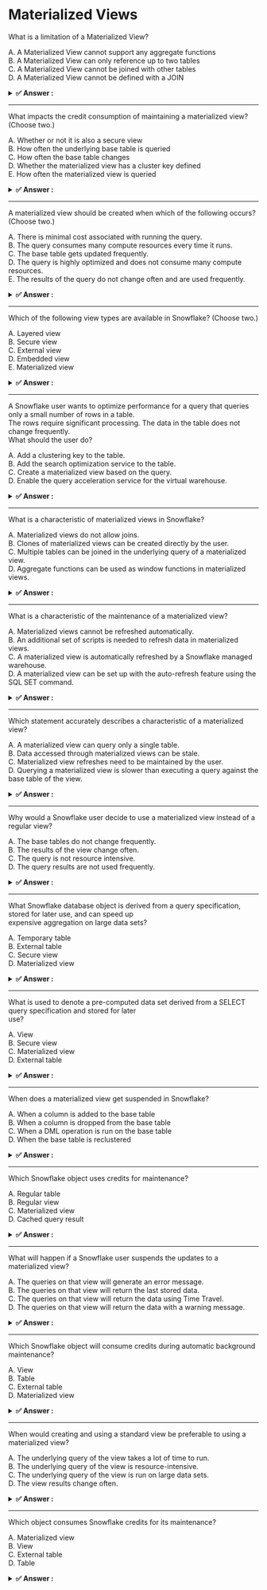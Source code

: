 # Materialized Views                                                                                                                                                                                                                                                                                                                      
What is a limitation of a Materialized View?                                                                                                                                                                                                                                                                                              
                                                                                                                                                                                                                                                                                                                                          
A. A Materialized View cannot support any aggregate functions<br>B. A Materialized View can only reference up to two tables<br>C. A Materialized View cannot be joined with other tables<br>D. A Materialized View cannot be defined with a JOIN                                                                                          
                                                                                                                                                                                                                                                                                                                                          
<details>                                                                                                                                                                                                                                                                                                                                 
<summary><strong>✅ Answer : </strong></summary>                                                                                                                                                                                                                                                                                          
<strong>D</strong>                                                                                                                                                                                                                                                                                                                        
                                                                                                                                                                                                                                                                                                                                          
The correct answer is D: A Materialized View cannot be defined with a JOIN. Materialized Views in Snowflake                                                                                                                                                                                                                               
are designed to pre-compute and store the results of a query for faster access. However, they have limitations                                                                                                                                                                                                                            
on the complexity of the queries they can use. Currently, Snowflake does not support creating Materialized                                                                                                                                                                                                                                
Views that are based on JOIN operations. This is a significant restriction as JOINs are fundamental for                                                                                                                                                                                                                                   
combining data from multiple tables in a relational database.                                                                                                                                                                                                                                                                             
Option A is incorrect because Materialized Views can support aggregate functions (SUM, AVG, COUNT, etc.).                                                                                                                                                                                                                                 
This is a common use case for Materialized Views - to pre-aggregate data for reporting and analytical                                                                                                                                                                                                                                     
purposes. Option B is also incorrect; the number of tables a Materialized View can reference isn't strictly                                                                                                                                                                                                                               
limited to two, although the complexity of the query does play a role, but primarily, JOINs are the prohibitive                                                                                                                                                                                                                           
factor, not the count. Option C is incorrect because Materialized Views can be joined with other tables in                                                                                                                                                                                                                                
subsequent queries, once they exist. The constraint is at the definition stage, not the usage stage. TheMaterialized View acts like a regular table once created.                                                                                                                                                                         
The limitation of not supporting JOINs is in place because materializing JOIN results can lead to complex                                                                                                                                                                                                                                 
update and maintenance challenges, especially in scenarios involving frequent data changes in the underlying                                                                                                                                                                                                                              
tables. Maintaining the consistency and accuracy of materialized JOIN results would require significant                                                                                                                                                                                                                                   
overhead. Therefore, Snowflake imposes this restriction to ensure the efficiency and reliability of its                                                                                                                                                                                                                                   
Materialized View implementation. To work around this limitation, one might need to create multiple                                                                                                                                                                                                                                       
Materialized Views and then join them in a subsequent query, or use regular views and appropriate                                                                                                                                                                                                                                         
clustering/partitioning strategies on the base tables.                                                                                                                                                                                                                                                                                    
Authoritative Links for Further Research:                                                                                                                                                                                                                                                                                                 
Snowflake Documentation on Materialized Views: https://docs.snowflake.com/en/user-guide/viewsmaterialized.html                                                                                                                                                                                                                            
</details>                                                                                                                                                                                                                                                                                                                                
                                                                                                                                                                                                                                                                                                                                          
                                                                                                                                                                                                                                                                                                                                          
---                                                                                                                                                                                                                                                                                                                                       
What impacts the credit consumption of maintaining a materialized view? (Choose two.)                                                                                                                                                                                                                                                     
                                                                                                                                                                                                                                                                                                                                          
A. Whether or not it is also a secure view<br>B. How often the underlying base table is queried<br>C. How often the base table changes<br>D. Whether the materialized view has a cluster key defined<br>E. How often the materialized view is queried                                                                                     
                                                                                                                                                                                                                                                                                                                                          
<details>                                                                                                                                                                                                                                                                                                                                 
<summary><strong>✅ Answer : </strong></summary>                                                                                                                                                                                                                                                                                          
<strong>C, D</strong>                                                                                                                                                                                                                                                                                                                     
                                                                                                                                                                                                                                                                                                                                          
The correct answer is CD. Here's why:                                                                                                                                                                                                                                                                                                     
C. How often the base table changes: Materialized views are pre-computed data sets based on underlying                                                                                                                                                                                                                                    
tables. When the base table changes, Snowflake needs to refresh the materialized view to keep it consistent.                                                                                                                                                                                                                              
This refresh process consumes credits because it involves compute resources to re-execute the defining                                                                                                                                                                                                                                    
query and update the materialized view's storage. Frequent base table changes lead to more frequent                                                                                                                                                                                                                                       
refreshes and thus higher credit consumption.                                                                                                                                                                                                                                                                                             
D. Whether the materialized view has a cluster key defined: Cluster keys are used to physically organize the                                                                                                                                                                                                                              
data in a table (or materialized view) for efficient query processing. While cluster keys themselves don't                                                                                                                                                                                                                                
directly cause credit consumption, they indirectly affect it by influencing the efficiency of materialized view                                                                                                                                                                                                                           
refreshes. If the materialized view is clustered well, the refresh operation might be more efficient as only the                                                                                                                                                                                                                          
relevant partitions needs to be updated. Conversely, a poorly clustered view can lead to increased data                                                                                                                                                                                                                                   
shuffling and re-writing during refresh, thus consuming more credits.                                                                                                                                                                                                                                                                     
Option A is incorrect because secure views are a different feature and the security aspect does not directly                                                                                                                                                                                                                              
influence the refresh process which consumes credits for materialized views.Option B is incorrect because the                                                                                                                                                                                                                             
credit consumption related to querying the underlying base table is not relevant to the credit consumption of                                                                                                                                                                                                                             
maintaining the materialized view.Option E is incorrect because querying the materialized view consumes                                                                                                                                                                                                                                   
credits during the query itself, but it does not impact the credit consumption of maintaining the materialized                                                                                                                                                                                                                            
view (e.g., during refresh).In summary: Materialized view maintenance costs are primarily driven by how                                                                                                                                                                                                                                   
frequently the underlying data changes and the efficiency of data organization (clustering) within the                                                                                                                                                                                                                                    
materialized view to perform these updates efficiently.                                                                                                                                                                                                                                                                                   
Authoritative Links:                                                                                                                                                                                                                                                                                                                      
Snowflake Materialized Views: https://docs.snowflake.com/en/user-guide/views-materialized.html                                                                                                                                                                                                                                            
Understanding Snowflake Credit Consumption: https://www.snowflake.com/blog/understanding-snowflakecredit-consumption/                                                                                                                                                                                                                     
</details>                                                                                                                                                                                                                                                                                                                                
                                                                                                                                                                                                                                                                                                                                          
                                                                                                                                                                                                                                                                                                                                          
---                                                                                                                                                                                                                                                                                                                                       
A materialized view should be created when which of the following occurs? (Choose two.)                                                                                                                                                                                                                                                   
                                                                                                                                                                                                                                                                                                                                          
A. There is minimal cost associated with running the query.<br>B. The query consumes many compute resources every time it runs.<br>C. The base table gets updated frequently.<br>D. The query is highly optimized and does not consume many compute resources.<br>E. The results of the query do not change often and are used frequently.
                                                                                                                                                                                                                                                                                                                                          
<details>                                                                                                                                                                                                                                                                                                                                 
<summary><strong>✅ Answer : </strong></summary>                                                                                                                                                                                                                                                                                          
<strong>B, E</strong>                                                                                                                                                                                                                                                                                                                     
                                                                                                                                                                                                                                                                                                                                          
The correct answer is B and E because materialized views are best suited for specific scenarios where they                                                                                                                                                                                                                                
offer significant performance benefits.                                                                                                                                                                                                                                                                                                   
Option B is correct because materialized views address the problem of resource-intensive queries. When a                                                                                                                                                                                                                                  
query consumes substantial compute resources each time it runs, creating a materialized view allows you to                                                                                                                                                                                                                                
pre-compute and store the results. Subsequent queries can then retrieve the data directly from the                                                                                                                                                                                                                                        
materialized view, drastically reducing compute costs and response times. This is especially beneficial for                                                                                                                                                                                                                               
complex aggregations or joins performed frequently.                                                                                                                                                                                                                                                                                       
Option E is correct because materialized views shine when the results of a query are relatively static and                                                                                                                                                                                                                                
heavily used. If the underlying data doesn't change frequently, the materialized view doesn't need constant                                                                                                                                                                                                                               
refreshing. This allows users to access the pre-computed results repeatedly without incurring the cost of rerunning the query. The more frequently the pre-computed results are used, the greater the benefit of having                                                                                                                   
the materialized view.                                                                                                                                                                                                                                                                                                                    
Option A is incorrect since if the query has minimal cost, a materialized view is unnecessary overhead. Option                                                                                                                                                                                                                            
C is generally incorrect; frequent base table updates imply equally frequent materialized view refreshes,                                                                                                                                                                                                                                 
which can negate the performance benefits by adding computational overhead. Option D is also incorrect; if                                                                                                                                                                                                                                
the query is already highly optimized and efficient, a materialized view would provide little to no performance                                                                                                                                                                                                                           
improvement and would only add storage cost and potential refresh overhead.                                                                                                                                                                                                                                                               
Further reading on Snowflake materialized views:                                                                                                                                                                                                                                                                                          
Snowflake Documentation: https://docs.snowflake.com/en/user-guide/views-materialized.html                                                                                                                                                                                                                                                 
Snowflake Blog: https://www.snowflake.com/blog/materialized-views-in-snowflake-a-new-approach-toimproving-query-performance/                                                                                                                                                                                                              
</details>                                                                                                                                                                                                                                                                                                                                
                                                                                                                                                                                                                                                                                                                                          
                                                                                                                                                                                                                                                                                                                                          
---                                                                                                                                                                                                                                                                                                                                       
Which of the following view types are available in Snowflake? (Choose two.)                                                                                                                                                                                                                                                               
                                                                                                                                                                                                                                                                                                                                          
A. Layered view<br>B. Secure view<br>C. External view<br>D. Embedded view<br>E. Materialized view                                                                                                                                                                                                                                         
                                                                                                                                                                                                                                                                                                                                          
<details>                                                                                                                                                                                                                                                                                                                                 
<summary><strong>✅ Answer : </strong></summary>                                                                                                                                                                                                                                                                                          
<strong>B, E</strong>                                                                                                                                                                                                                                                                                                                     
                                                                                                                                                                                                                                                                                                                                          
The correct answer is B. Secure view and E. Materialized view. Let's justify each choice and explain why the                                                                                                                                                                                                                              
others are incorrect:                                                                                                                                                                                                                                                                                                                     
Secure View (B): Secure views in Snowflake enhance data security by preventing direct access to the                                                                                                                                                                                                                                       
underlying tables. When a user queries a secure view, they only see the data the view is defined to show, even                                                                                                                                                                                                                            
if they have privileges on the underlying table. Snowflake transparently executes the view's query, ensuring                                                                                                                                                                                                                              
data masking and fine-grained access control at the view level. This is a key security feature.                                                                                                                                                                                                                                           
Materialized View (E): Materialized views precompute and store the results of a view's query. This allows for                                                                                                                                                                                                                             
faster query performance when the view is accessed, as the data doesn't need to be recalculated each time.                                                                                                                                                                                                                                
The data in a materialized view is automatically refreshed by Snowflake based on changes to the underlying                                                                                                                                                                                                                                
tables. This trade-off between storage and performance is a standard data warehousing concept.                                                                                                                                                                                                                                            
Now, let's look at why the other options are incorrect:                                                                                                                                                                                                                                                                                   
Layered view (A): While you can create views on top of other views to create a "layered" structure, "Layered                                                                                                                                                                                                                              
view" is not a specific type of view explicitly defined and recognized as a standard view type by Snowflake.                                                                                                                                                                                                                              
This is more of an architectural pattern.                                                                                                                                                                                                                                                                                                 
External view (C): External tables are a supported feature in Snowflake, which point to data stored in external                                                                                                                                                                                                                           
cloud storage like AWS S3, Azure Blob Storage, or Google Cloud Storage. However, there are no 'external                                                                                                                                                                                                                                   
views'. You can create views on external tables, but this just creates a standard view that pulls data from the                                                                                                                                                                                                                           
external table. The view itself isn't categorized as an "external view."                                                                                                                                                                                                                                                                  
Embedded view (D): "Embedded view" is not a recognized view type in the Snowflake documentation or its                                                                                                                                                                                                                                    
architecture.                                                                                                                                                                                                                                                                                                                             
In summary, Snowflake's view types include Secure views, which focus on data security and access control,                                                                                                                                                                                                                                 
and Materialized views, which focus on improving query performance. The other options, although potentially                                                                                                                                                                                                                               
related to view design patterns, are not recognized as distinct view types within the Snowflake ecosystem.                                                                                                                                                                                                                                
Authoritative Links:                                                                                                                                                                                                                                                                                                                      
Secure Views: https://docs.snowflake.com/en/user-guide/views-secure.html                                                                                                                                                                                                                                                                  
Materialized Views: https://docs.snowflake.com/en/user-guide/views-materialized.html                                                                                                                                                                                                                                                      
Views: https://docs.snowflake.com/en/user-guide/views.html                                                                                                                                                                                                                                                                                
</details>                                                                                                                                                                                                                                                                                                                                
                                                                                                                                                                                                                                                                                                                                          
                                                                                                                                                                                                                                                                                                                                          
---                                                                                                                                                                                                                                                                                                                                       
A Snowflake user wants to optimize performance for a query that queries only a small number of rows in a table.                                                                                                                                                                                                                           
The rows require significant processing. The data in the table does not change frequently.                                                                                                                                                                                                                                                
What should the user do?                                                                                                                                                                                                                                                                                                                  
                                                                                                                                                                                                                                                                                                                                          
A. Add a clustering key to the table.<br>B. Add the search optimization service to the table.<br>C. Create a materialized view based on the query.<br>D. Enable the query acceleration service for the virtual warehouse.                                                                                                                 
                                                                                                                                                                                                                                                                                                                                          
<details>                                                                                                                                                                                                                                                                                                                                 
<summary><strong>✅ Answer : </strong></summary>                                                                                                                                                                                                                                                                                          
<strong>C</strong>                                                                                                                                                                                                                                                                                                                        
                                                                                                                                                                                                                                                                                                                                          
The correct answer is C. Create a materialized view based on the query. Here's why:                                                                                                                                                                                                                                                       
Materialized views in Snowflake store the pre-computed results of a query. When a user queries the                                                                                                                                                                                                                                        
materialized view, Snowflake can directly return the stored results instead of re-executing the complex                                                                                                                                                                                                                                   
processing logic on the base table. This is highly beneficial when dealing with complex computations over a                                                                                                                                                                                                                               
small subset of rows, as it eliminates repetitive processing. Because the base table's data doesn't change                                                                                                                                                                                                                                
often, the materialized view will remain relatively up-to-date with minimal overhead. Option A, adding a                                                                                                                                                                                                                                  
clustering key, optimizes data retrieval based on sort order and is more suited to improving query                                                                                                                                                                                                                                        
performance over a broader range of queries, not specifically focused on complex row-level processing.                                                                                                                                                                                                                                    
Option B, the search optimization service, aims to improve the performance of point lookups using indexed                                                                                                                                                                                                                                 
columns but doesn't address computationally heavy transformations. Option D, query acceleration service,                                                                                                                                                                                                                                  
dynamically adds compute resources to a query if it requires more processing power. While helpful, it does                                                                                                                                                                                                                                
not prevent the underlying complex computations, and in this case, we're focused on avoiding those entirely.                                                                                                                                                                                                                              
Creating the materialized view provides a significant performance boost by directly addressing the                                                                                                                                                                                                                                        
requirement of avoiding repeated complex processing for a small subset of rows.                                                                                                                                                                                                                                                           
Authoritative Links:                                                                                                                                                                                                                                                                                                                      
Snowflake Documentation on Materialized Views: https://docs.snowflake.com/en/user-guide/viewsmaterialized.html                                                                                                                                                                                                                            
Snowflake Documentation on Clustering Keys: https://docs.snowflake.com/en/user-guide/tables-clusteringkeys.html                                                                                                                                                                                                                           
Snowflake Documentation on Search Optimization Service: https://docs.snowflake.com/en/userguide/search-optimization-service.html                                                                                                                                                                                                          
Snowflake Documentation on Query Acceleration Service https://docs.snowflake.com/en/user-guide/queryacceleration-service                                                                                                                                                                                                                  
</details>                                                                                                                                                                                                                                                                                                                                
                                                                                                                                                                                                                                                                                                                                          
                                                                                                                                                                                                                                                                                                                                          
---                                                                                                                                                                                                                                                                                                                                       
What is a characteristic of materialized views in Snowflake?                                                                                                                                                                                                                                                                              
                                                                                                                                                                                                                                                                                                                                          
A. Materialized views do not allow joins.<br>B. Clones of materialized views can be created directly by the user.<br>C. Multiple tables can be joined in the underlying query of a materialized view.<br>D. Aggregate functions can be used as window functions in materialized views.                                                    
                                                                                                                                                                                                                                                                                                                                          
<details>                                                                                                                                                                                                                                                                                                                                 
<summary><strong>✅ Answer : </strong></summary>                                                                                                                                                                                                                                                                                          
<strong>A</strong>                                                                                                                                                                                                                                                                                                                        
                                                                                                                                                                                                                                                                                                                                          
The correct answer is A: Materialized views do not allow joins. In Snowflake, materialized views are designed                                                                                                                                                                                                                             
for pre-calculating and storing the results of a single query, thus improving query performance by avoiding                                                                                                                                                                                                                               
repeated computations. They are optimized for summarizing or pre-aggregating data from a single base table.                                                                                                                                                                                                                               
Consequently, joins, which combine data from multiple tables, are not supported within the definition of a                                                                                                                                                                                                                                
materialized view. This limitation stems from the fact that maintaining consistency and efficiently updating                                                                                                                                                                                                                              
materialized views becomes increasingly complex with joins, potentially diminishing the performance gains                                                                                                                                                                                                                                 
intended by using them.                                                                                                                                                                                                                                                                                                                   
Option B is incorrect. Materialized views in Snowflake cannot be directly cloned like regular tables or views by                                                                                                                                                                                                                          
user commands. Snowflake handles the underlying structure and data refresh mechanism internally. Cloning                                                                                                                                                                                                                                  
a materialized view is not a typical operation. Option C is incorrect because, as previously explained,                                                                                                                                                                                                                                   
materialized views are limited to a single base table; joins are not permitted. Option D is incorrect because                                                                                                                                                                                                                             
while aggregate functions can be used within a materialized view's query to aggregate data from a single                                                                                                                                                                                                                                  
base table, they can't be used as window functions. Window functions operate on a set of rows related to the                                                                                                                                                                                                                              
current row, and this type of functionality is not supported within materialized views. Therefore, the limitation                                                                                                                                                                                                                         
of not allowing joins is a core characteristic of materialized views within Snowflake, designed to maintain                                                                                                                                                                                                                               
efficient and reliable data pre-computation.                                                                                                                                                                                                                                                                                              
Authoritative links:                                                                                                                                                                                                                                                                                                                      
1. Snowflake Documentation on Materialized Views: https://docs.snowflake.com/en/user-guide/viewsmaterialized.html (Specifically note the sections on "Limitations" and "Considerations")                                                                                                                                                  
2. Snowflake Blog on Materialized Views: Search the Snowflake blog for articles related to                                                                                                                                                                                                                                                
materialized views and their limitations, which often highlight why joins are not supported.                                                                                                                                                                                                                                              
</details>                                                                                                                                                                                                                                                                                                                                
                                                                                                                                                                                                                                                                                                                                          
                                                                                                                                                                                                                                                                                                                                          
---                                                                                                                                                                                                                                                                                                                                       
What is a characteristic of the maintenance of a materialized view?                                                                                                                                                                                                                                                                       
                                                                                                                                                                                                                                                                                                                                          
A. Materialized views cannot be refreshed automatically.<br>B. An additional set of scripts is needed to refresh data in materialized views.<br>C. A materialized view is automatically refreshed by a Snowflake managed warehouse.<br>D. A materialized view can be set up with the auto-refresh feature using the SQL SET command.      
                                                                                                                                                                                                                                                                                                                                          
<details>                                                                                                                                                                                                                                                                                                                                 
<summary><strong>✅ Answer : </strong></summary>                                                                                                                                                                                                                                                                                          
<strong>C</strong>                                                                                                                                                                                                                                                                                                                        
                                                                                                                                                                                                                                                                                                                                          
The correct answer is C: "A materialized view is automatically refreshed by a Snowflake managed                                                                                                                                                                                                                                           
warehouse." Materialized views in Snowflake are designed for performance optimization,                                                                                                                                                                                                                                                    
primarily for frequently executed queries that involve complex computations. Unlike standard                                                                                                                                                                                                                                              
views, which are essentially saved query definitions, materialized views store the results of their                                                                                                                                                                                                                                       
defining query as data. This allows for much faster retrieval since the data doesn't have to be                                                                                                                                                                                                                                           
recalculated every time the view is queried. Snowflake automatically manages the refresh                                                                                                                                                                                                                                                  
process for these views using a managed warehouse that is transparent to the user. This                                                                                                                                                                                                                                                   
automated maintenance is a key benefit, eliminating the need for manual scripts or scheduled                                                                                                                                                                                                                                              
jobs, as stated in options A and B. Option A is incorrect as materialized views do refresh                                                                                                                                                                                                                                                
automatically. Option B is also incorrect because you do not need to write extra scripts to update                                                                                                                                                                                                                                        
the view's data. Option D is incorrect as you don't use SQL SET commands to control auto-refresh.                                                                                                                                                                                                                                         
The automatic refresh mechanism ensures that the materialized view's data remains consistent                                                                                                                                                                                                                                              
with the base tables. This maintenance is a background process, usually triggered by changes to                                                                                                                                                                                                                                           
the underlying base tables, offering a convenient, low-maintenance approach to data                                                                                                                                                                                                                                                       
management. The system takes care of the refresh process, requiring no explicit user intervention                                                                                                                                                                                                                                         
and providing a seamless experience for users querying materialized views.Snowflake                                                                                                                                                                                                                                                       
documentation on materialized views                                                                                                                                                                                                                                                                                                       
</details>                                                                                                                                                                                                                                                                                                                                
                                                                                                                                                                                                                                                                                                                                          
                                                                                                                                                                                                                                                                                                                                          
---                                                                                                                                                                                                                                                                                                                                       
Which statement accurately describes a characteristic of a materialized view?                                                                                                                                                                                                                                                             
                                                                                                                                                                                                                                                                                                                                          
A. A materialized view can query only a single table.<br>B. Data accessed through materialized views can be stale.<br>C. Materialized view refreshes need to be maintained by the user.<br>D. Querying a materialized view is slower than executing a query against the base table of the view.                                           
                                                                                                                                                                                                                                                                                                                                          
<details>                                                                                                                                                                                                                                                                                                                                 
<summary><strong>✅ Answer : </strong></summary>                                                                                                                                                                                                                                                                                          
<strong>A</strong>                                                                                                                                                                                                                                                                                                                        
                                                                                                                                                                                                                                                                                                                                          
The correct answer is A, stating that a materialized view can query only a single table in                                                                                                                                                                                                                                                
Snowflake. Materialized views in Snowflake are designed for specific use cases, primarily focused                                                                                                                                                                                                                                         
on optimizing query performance by pre-computing and storing results. This design decision leads                                                                                                                                                                                                                                          
to the constraint of them being based on a single base table. They essentially provide a                                                                                                                                                                                                                                                  
materialized snapshot of a single source, which is updated incrementally. This limitation differs                                                                                                                                                                                                                                         
from standard views, which can combine data from multiple tables using joins and complex logic.                                                                                                                                                                                                                                           
B is incorrect because Snowflake automatically manages the refresh of materialized views;                                                                                                                                                                                                                                                 
therefore the data is not stale. C is incorrect because Snowflake handles materialized view                                                                                                                                                                                                                                               
refresh automatically and no maintenance is required from the user. D is incorrect because                                                                                                                                                                                                                                                
querying a materialized view is generally faster because the results have already been calculated,                                                                                                                                                                                                                                        
unlike running a full query against the base table. By restricting to a single table, Snowflake can                                                                                                                                                                                                                                       
efficiently manage and refresh the materialized view's data, maximizing the performance                                                                                                                                                                                                                                                   
benefits.                                                                                                                                                                                                                                                                                                                                 
For further research, refer to the official Snowflake documentation on materialized views:                                                                                                                                                                                                                                                
https://docs.snowflake.com/en/user-guide/views-materialized.html                                                                                                                                                                                                                                                                          
https://docs.snowflake.com/en/sql-reference/sql/create-materialized-view.html                                                                                                                                                                                                                                                             
</details>                                                                                                                                                                                                                                                                                                                                
                                                                                                                                                                                                                                                                                                                                          
                                                                                                                                                                                                                                                                                                                                          
---                                                                                                                                                                                                                                                                                                                                       
Why would a Snowflake user decide to use a materialized view instead of a regular view?                                                                                                                                                                                                                                                   
                                                                                                                                                                                                                                                                                                                                          
A. The base tables do not change frequently.<br>B. The results of the view change often.<br>C. The query is not resource intensive.<br>D. The query results are not used frequently.                                                                                                                                                      
                                                                                                                                                                                                                                                                                                                                          
<details>                                                                                                                                                                                                                                                                                                                                 
<summary><strong>✅ Answer : </strong></summary>                                                                                                                                                                                                                                                                                          
<strong>A</strong>                                                                                                                                                                                                                                                                                                                        
                                                                                                                                                                                                                                                                                                                                          
The correct answer is A. The base tables do not change frequently. Here's why:                                                                                                                                                                                                                                                            
Materialized views in Snowflake store pre-computed results, unlike regular views which execute                                                                                                                                                                                                                                            
their defining query every time they're accessed. This caching mechanism makes materialized                                                                                                                                                                                                                                               
views significantly faster for frequently accessed queries, particularly those involving complex                                                                                                                                                                                                                                          
aggregations or joins. However, this benefit comes at a cost: materialized views require ongoing                                                                                                                                                                                                                                          
maintenance.                                                                                                                                                                                                                                                                                                                              
When base tables change, Snowflake must refresh the materialized view to reflect those changes.                                                                                                                                                                                                                                           
This refresh process consumes resources and incurs a cost. Therefore, materialized views are                                                                                                                                                                                                                                              
most beneficial when the base tables don’t change frequently. If data is constantly being updated,                                                                                                                                                                                                                                        
the frequent refreshes could negate the performance benefits and become expensive.                                                                                                                                                                                                                                                        
Option B is incorrect because frequently changing view results would necessitate frequent                                                                                                                                                                                                                                                 
refreshes of the materialized view, thus diminishing its performance advantage and potentially                                                                                                                                                                                                                                            
incurring unnecessary costs. Option C is incorrect since materialized views are most valuable forresource-intensive queries, where the time saved by using pre-computed results is significant.                                                                                                                                           
Option D is incorrect because materialized views are designed for frequently accessed data and                                                                                                                                                                                                                                            
are a poor choice for rarely used query results.                                                                                                                                                                                                                                                                                          
In essence, choosing between materialized and regular views hinges on the balance between                                                                                                                                                                                                                                                 
query performance and maintenance cost. Materialized views offer superior performance for                                                                                                                                                                                                                                                 
complex, frequently executed queries on relatively static data, making option A the most                                                                                                                                                                                                                                                  
accurate justification.                                                                                                                                                                                                                                                                                                                   
Supporting links:                                                                                                                                                                                                                                                                                                                         
Snowflake Documentation on Materialized Views: https://docs.snowflake.com/en/userguide/views-materialized                                                                                                                                                                                                                                 
Snowflake Blog on Materialized Views: https://www.snowflake.com/blog/how-snowflakematerialized-views-can-make-your-data-run-faster/                                                                                                                                                                                                       
</details>                                                                                                                                                                                                                                                                                                                                
                                                                                                                                                                                                                                                                                                                                          
                                                                                                                                                                                                                                                                                                                                          
---                                                                                                                                                                                                                                                                                                                                       
What Snowflake database object is derived from a query specification, stored for later use, and can speed up                                                                                                                                                                                                                              
expensive aggregation on large data sets?                                                                                                                                                                                                                                                                                                 
                                                                                                                                                                                                                                                                                                                                          
A. Temporary table<br>B. External table<br>C. Secure view<br>D. Materialized view                                                                                                                                                                                                                                                         
                                                                                                                                                                                                                                                                                                                                          
<details>                                                                                                                                                                                                                                                                                                                                 
<summary><strong>✅ Answer : </strong></summary>                                                                                                                                                                                                                                                                                          
<strong>D</strong>                                                                                                                                                                                                                                                                                                                        
                                                                                                                                                                                                                                                                                                                                          
The correct answer is D, Materialized View. Materialized views are database objects in Snowflake                                                                                                                                                                                                                                          
that store the results of a query. Unlike standard views that execute their underlying query every                                                                                                                                                                                                                                        
time they are accessed, materialized views persist the result set to disk. This pre-computed result                                                                                                                                                                                                                                       
set can drastically speed up query performance, especially for complex aggregations or joins that                                                                                                                                                                                                                                         
involve large datasets. This is because the database can retrieve data directly from the                                                                                                                                                                                                                                                  
materialized view instead of re-executing the resource-intensive query each time. Materialized                                                                                                                                                                                                                                            
views are derived from a query specification, making them dependent on a base table or view.                                                                                                                                                                                                                                              
Changes to the underlying tables trigger an automatic refresh process (in Snowflake), ensuring                                                                                                                                                                                                                                            
the materialized view data is relatively up-to-date, balancing freshness with performance gains.                                                                                                                                                                                                                                          
Temporary tables (A) are session-specific and not persisted beyond the session, making them                                                                                                                                                                                                                                               
unsuitable for long-term performance enhancements across multiple sessions or users. External                                                                                                                                                                                                                                             
tables (B) point to data stored outside of Snowflake and do not involve the pre-computation or                                                                                                                                                                                                                                            
storage of results. Secure views (C) focus on data access control and do not perform result                                                                                                                                                                                                                                               
storage or performance acceleration in the manner that materialized views do. Materialized views                                                                                                                                                                                                                                          
are optimized for read performance in the context of analytical workloads.                                                                                                                                                                                                                                                                
https://docs.snowflake.com/en/user-guide/viewsmaterialized.htmlhttps://www.snowflake.com/blog/materialized-views-snowflake-performance/                                                                                                                                                                                                   
</details>                                                                                                                                                                                                                                                                                                                                
                                                                                                                                                                                                                                                                                                                                          
                                                                                                                                                                                                                                                                                                                                          
---                                                                                                                                                                                                                                                                                                                                       
What is used to denote a pre-computed data set derived from a SELECT query specification and stored for later                                                                                                                                                                                                                             
use?                                                                                                                                                                                                                                                                                                                                      
                                                                                                                                                                                                                                                                                                                                          
A. View<br>B. Secure view<br>C. Materialized view<br>D. External table                                                                                                                                                                                                                                                                    
                                                                                                                                                                                                                                                                                                                                          
<details>                                                                                                                                                                                                                                                                                                                                 
<summary><strong>✅ Answer : </strong></summary>                                                                                                                                                                                                                                                                                          
<strong>C</strong>                                                                                                                                                                                                                                                                                                                        
                                                                                                                                                                                                                                                                                                                                          
The Correct answer is ["C"]                                                                                                                                                                                                                                                                                                               
</details>                                                                                                                                                                                                                                                                                                                                
                                                                                                                                                                                                                                                                                                                                          
                                                                                                                                                                                                                                                                                                                                          
---                                                                                                                                                                                                                                                                                                                                       
When does a materialized view get suspended in Snowflake?                                                                                                                                                                                                                                                                                 
                                                                                                                                                                                                                                                                                                                                          
A. When a column is added to the base table<br>B. When a column is dropped from the base table<br>C. When a DML operation is run on the base table<br>D. When the base table is reclustered                                                                                                                                               
                                                                                                                                                                                                                                                                                                                                          
<details>                                                                                                                                                                                                                                                                                                                                 
<summary><strong>✅ Answer : </strong></summary>                                                                                                                                                                                                                                                                                          
<strong>B</strong>                                                                                                                                                                                                                                                                                                                        
                                                                                                                                                                                                                                                                                                                                          
Materialized views in Snowflake are designed to automatically reflect changes in their base                                                                                                                                                                                                                                               
tables. However, certain structural alterations to the base table can render the materialized                                                                                                                                                                                                                                             
view's definition invalid or require a complete rebuild. Dropping a column from the base table                                                                                                                                                                                                                                            
directly affects the materialized view if that column was included in the view’s definition. This                                                                                                                                                                                                                                         
invalidates the mapping between the view and the underlying data, necessitating suspension.                                                                                                                                                                                                                                               
Snowflake automatically suspends the materialized view to prevent inconsistencies. Adding a                                                                                                                                                                                                                                               
column to the base table, on the other hand, does not directly invalidate the existing view                                                                                                                                                                                                                                               
definition if that new column is not included in the view definition. DML operations (like INSERT,                                                                                                                                                                                                                                        
UPDATE, DELETE) on the base table are automatically reflected in the materialized view; hence,                                                                                                                                                                                                                                            
they do not cause suspension. Reclustering a base table also doesn't invalidate the materialized                                                                                                                                                                                                                                          
view's structure; it only changes the organization of data, which the materialized view can adapt                                                                                                                                                                                                                                         
to automatically. The suspension mechanism ensures data integrity and prevents queries from                                                                                                                                                                                                                                               
returning unexpected results based on an outdated view definition. After the column is dropped,                                                                                                                                                                                                                                           
to use the view again you would need to recreate the materialized view.                                                                                                                                                                                                                                                                   
https://docs.snowflake.com/en/user-guide/viewsmaterializedhttps://docs.snowflake.com/en/sql-reference/sql/alter-materialized-view                                                                                                                                                                                                         
</details>                                                                                                                                                                                                                                                                                                                                
                                                                                                                                                                                                                                                                                                                                          
                                                                                                                                                                                                                                                                                                                                          
---                                                                                                                                                                                                                                                                                                                                       
Which Snowflake object uses credits for maintenance?                                                                                                                                                                                                                                                                                      
                                                                                                                                                                                                                                                                                                                                          
A. Regular table<br>B. Regular view<br>C. Materialized view<br>D. Cached query result                                                                                                                                                                                                                                                     
                                                                                                                                                                                                                                                                                                                                          
<details>                                                                                                                                                                                                                                                                                                                                 
<summary><strong>✅ Answer : </strong></summary>                                                                                                                                                                                                                                                                                          
<strong>C</strong>                                                                                                                                                                                                                                                                                                                        
                                                                                                                                                                                                                                                                                                                                          
The correct answer is C, Materialized view. Materialized views in Snowflake, unlike regular tables                                                                                                                                                                                                                                        
and views, consume credits for maintenance because they involve the pre-computation and                                                                                                                                                                                                                                                   
storage of query results. This process requires background processing to keep the materialized                                                                                                                                                                                                                                            
view up-to-date with changes in the underlying base tables. Snowflake automatically manages                                                                                                                                                                                                                                               
this refreshing activity, which directly translates to credit consumption. Regular tables are simply                                                                                                                                                                                                                                      
data storage containers and do not undergo automated maintenance that consumes credits.                                                                                                                                                                                                                                                   
Regular views are merely stored query definitions and don’t involve data storage or maintenance                                                                                                                                                                                                                                           
processing. Cached query results, while also involving storage, are temporary and automatically                                                                                                                                                                                                                                           
managed by Snowflake’s query optimization engine and don’t incur dedicated maintenance                                                                                                                                                                                                                                                    
credits. Therefore, only materialized views require ongoing processing to remain consistent, thus                                                                                                                                                                                                                                         
using credits. The maintenance cost covers both the initial creation and the periodic automatic                                                                                                                                                                                                                                           
refresh of the materialized view. The consumption rate depends on various factors including data                                                                                                                                                                                                                                          
volume changes and the complexity of the view's definition. For further details, refer to the                                                                                                                                                                                                                                             
official Snowflake documentation on Materialized Views: https://docs.snowflake.com/en/user-guide/views-materialized.html and Snowflake's understanding credits:                                                                                                                                                                           
https://www.snowflake.com/pricing/.                                                                                                                                                                                                                                                                                                       
</details>                                                                                                                                                                                                                                                                                                                                
                                                                                                                                                                                                                                                                                                                                          
                                                                                                                                                                                                                                                                                                                                          
---                                                                                                                                                                                                                                                                                                                                       
What will happen if a Snowflake user suspends the updates to a materialized view?                                                                                                                                                                                                                                                         
                                                                                                                                                                                                                                                                                                                                          
A. The queries on that view will generate an error message.<br>B. The queries on that view will return the last stored data.<br>C. The queries on that view will return the data using Time Travel.<br>D. The queries on that view will return the data with a warning message.                                                           
                                                                                                                                                                                                                                                                                                                                          
<details>                                                                                                                                                                                                                                                                                                                                 
<summary><strong>✅ Answer : </strong></summary>                                                                                                                                                                                                                                                                                          
<strong>A</strong>                                                                                                                                                                                                                                                                                                                        
                                                                                                                                                                                                                                                                                                                                          
Let's analyze the behavior of materialized views when their updates are suspended in                                                                                                                                                                                                                                                      
Snowflake. When a materialized view's refresh process is suspended, the data within it                                                                                                                                                                                                                                                    
becomes static and no longer reflects changes to its base tables. If a query is executed                                                                                                                                                                                                                                                  
against a suspended materialized view, Snowflake will not attempt to refresh it or                                                                                                                                                                                                                                                        
calculate results based on the current data in the base tables. Instead, because the view                                                                                                                                                                                                                                                 
is effectively a stale snapshot, Snowflake will respond with an error. The error message                                                                                                                                                                                                                                                  
is designed to inform the user that the materialized view is not actively maintaining its                                                                                                                                                                                                                                                 
data. Time Travel (option C) is a feature that allows access to historical data, but it                                                                                                                                                                                                                                                   
doesn't come into play when a materialized view is suspended. The materialized view’s                                                                                                                                                                                                                                                     
data remains as the last stored version as option B describes. The view does not                                                                                                                                                                                                                                                          
calculate the data when updates are suspended. Option D is also incorrect because                                                                                                                                                                                                                                                         
Snowflake returns an error, not a warning message. The error ensures that users are                                                                                                                                                                                                                                                       
aware that they are not getting the most current results. Therefore, the correct answer                                                                                                                                                                                                                                                   
is A, the queries on the view will generate an error.                                                                                                                                                                                                                                                                                     
For further understanding, refer to the official Snowflake documentation on materialized                                                                                                                                                                                                                                                  
views: https://docs.snowflake.com/en/user-guide/views-materialized.html and                                                                                                                                                                                                                                                               
specifically, the section discussing refreshing and suspended states. You can also                                                                                                                                                                                                                                                        
explore the error handling section of the documentation to see what errors may occur:                                                                                                                                                                                                                                                     
https://docs.snowflake.com/en/sql-reference/error-handling.html. These resources                                                                                                                                                                                                                                                          
offer detailed information on how materialized views function within the Snowflake                                                                                                                                                                                                                                                        
environment.                                                                                                                                                                                                                                                                                                                              
</details>                                                                                                                                                                                                                                                                                                                                
                                                                                                                                                                                                                                                                                                                                          
                                                                                                                                                                                                                                                                                                                                          
---                                                                                                                                                                                                                                                                                                                                       
Which Snowflake object will consume credits during automatic background maintenance?                                                                                                                                                                                                                                                      
                                                                                                                                                                                                                                                                                                                                          
A. View<br>B. Table<br>C. External table<br>D. Materialized view                                                                                                                                                                                                                                                                          
                                                                                                                                                                                                                                                                                                                                          
<details>                                                                                                                                                                                                                                                                                                                                 
<summary><strong>✅ Answer : </strong></summary>                                                                                                                                                                                                                                                                                          
<strong>D</strong>                                                                                                                                                                                                                                                                                                                        
                                                                                                                                                                                                                                                                                                                                          
The Correct answer is ["D"]                                                                                                                                                                                                                                                                                                               
</details>                                                                                                                                                                                                                                                                                                                                
                                                                                                                                                                                                                                                                                                                                          
                                                                                                                                                                                                                                                                                                                                          
---                                                                                                                                                                                                                                                                                                                                       
When would creating and using a standard view be preferable to using a materialized view?                                                                                                                                                                                                                                                 
                                                                                                                                                                                                                                                                                                                                          
A. The underlying query of the view takes a lot of time to run.<br>B. The underlying query of the view is resource-intensive.<br>C. The underlying query of the view is run on large data sets.<br>D. The view results change often.                                                                                                      
                                                                                                                                                                                                                                                                                                                                          
<details>                                                                                                                                                                                                                                                                                                                                 
<summary><strong>✅ Answer : </strong></summary>                                                                                                                                                                                                                                                                                          
<strong>D</strong>                                                                                                                                                                                                                                                                                                                        
                                                                                                                                                                                                                                                                                                                                          
The correct answer is D, "The view results change often." Standard views are virtual,                                                                                                                                                                                                                                                     
meaning they don't store data. Instead, they execute the underlying query each time                                                                                                                                                                                                                                                       
they're accessed. This makes them ideal when the data they're based on is frequently                                                                                                                                                                                                                                                      
changing because they always provide the most up-to-date results. Materialized views,                                                                                                                                                                                                                                                     
on the other hand, store pre-computed results. While this can speed up access for static                                                                                                                                                                                                                                                  
data, it creates overhead when data changes often. Each time the base table changes,                                                                                                                                                                                                                                                      
the materialized view needs to be refreshed, which can be resource-intensive and delay                                                                                                                                                                                                                                                    
access to the most current information. If the results are highly volatile, the constant                                                                                                                                                                                                                                                  
refreshes required for materialized views will often outweigh their performance benefits                                                                                                                                                                                                                                                  
and make standard views the more efficient choice. Options A, B, and C, which pertain to                                                                                                                                                                                                                                                  
long-running, resource-intensive queries over large datasets, actually favor materialized                                                                                                                                                                                                                                                 
views since these benefit most from caching pre-computed results. Therefore, when the                                                                                                                                                                                                                                                     
data changes frequently, standard views offer a simpler, more up-to-date solution than                                                                                                                                                                                                                                                    
materialized views.                                                                                                                                                                                                                                                                                                                       
For further research, you can refer to Snowflake's official documentation:                                                                                                                                                                                                                                                                
Understanding Views: This provides a general introduction to views in Snowflake.                                                                                                                                                                                                                                                          
Working with Materialized Views: This details how materialized views work, their                                                                                                                                                                                                                                                          
benefits, and their costs.                                                                                                                                                                                                                                                                                                                
Standard vs. Materialized Views: This offers a blog post that contrasts standard and                                                                                                                                                                                                                                                      
materialized views, highlighting when to use which.                                                                                                                                                                                                                                                                                       
</details>                                                                                                                                                                                                                                                                                                                                
                                                                                                                                                                                                                                                                                                                                          
                                                                                                                                                                                                                                                                                                                                          
---                                                                                                                                                                                                                                                                                                                                       
Which object consumes Snowflake credits for its maintenance?                                                                                                                                                                                                                                                                              
                                                                                                                                                                                                                                                                                                                                          
A. Materialized view<br>B. View<br>C. External table<br>D. Table                                                                                                                                                                                                                                                                          
                                                                                                                                                                                                                                                                                                                                          
<details>                                                                                                                                                                                                                                                                                                                                 
<summary><strong>✅ Answer : </strong></summary>                                                                                                                                                                                                                                                                                          
<strong>A</strong>                                                                                                                                                                                                                                                                                                                        
                                                                                                                                                                                                                                                                                                                                          
Here's a detailed justification for why materialized views consume Snowflake credits for                                                                                                                                                                                                                                                  
maintenance, while the other options do not:                                                                                                                                                                                                                                                                                              
Materialized views in Snowflake differ significantly from standard views. A regular view                                                                                                                                                                                                                                                  
is simply a stored query; it doesn't store data. When a regular view is queried, Snowflake                                                                                                                                                                                                                                                
executes the underlying query against the base tables in real-time. This consumes                                                                                                                                                                                                                                                         
credits only during query execution.                                                                                                                                                                                                                                                                                                      
In contrast, a materialized view physically stores the results of a query. This precomputed data allows for much faster query performance because Snowflake doesn't                                                                                                                                                                       
need to re-execute the underlying query every time. However, maintaining this                                                                                                                                                                                                                                                             
materialized data has a cost.                                                                                                                                                                                                                                                                                                             
Snowflake automatically and periodically refreshes materialized views to keep them                                                                                                                                                                                                                                                        
synchronized with the base tables. This refresh process involves re-executing the                                                                                                                                                                                                                                                         
underlying query and updating the stored results. This refresh is managed by Snowflake                                                                                                                                                                                                                                                    
and consumes compute resources, which are billed as Snowflake credits.                                                                                                                                                                                                                                                                    
The refresh frequency can be influenced indirectly through factors like the freshness                                                                                                                                                                                                                                                     
requirements or how frequently the underlying data changes. However, the backgroundmaintenance activity still occurs, and credits are consumed.                                                                                                                                                                                           
Tables store data directly but don't have an automated refresh mechanism that                                                                                                                                                                                                                                                             
consumes credits after initial loading or updates. External tables simply point to data                                                                                                                                                                                                                                                   
stored outside of Snowflake (e.g., in cloud storage like AWS S3 or Azure Blob Storage);                                                                                                                                                                                                                                                   
Snowflake accesses the data directly in its external location without maintaining a local                                                                                                                                                                                                                                                 
copy through a maintenance process.                                                                                                                                                                                                                                                                                                       
Therefore, of the options provided, only materialized views incur ongoing credit                                                                                                                                                                                                                                                          
consumption for their maintenance due to the automated refresh process. This refresh                                                                                                                                                                                                                                                      
process ensures data consistency between the materialized view and the base tables it                                                                                                                                                                                                                                                     
relies on.                                                                                                                                                                                                                                                                                                                                
Authoritative Link:                                                                                                                                                                                                                                                                                                                       
Snowflake Materialized Views - The official Snowflake documentation provides detailed                                                                                                                                                                                                                                                     
information about materialized views, including their behavior and performance                                                                                                                                                                                                                                                            
considerations.                                                                                                                                                                                                                                                                                                                           
</details>                                                                                                                                                                                                                                                                                                                                
                                                                                                                                                                                                                                                                                                                                          
                                                                                                                                                                                                                                                                                                                                          
